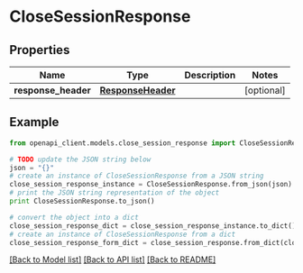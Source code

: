 # CloseSessionResponse


## Properties
Name | Type | Description | Notes
------------ | ------------- | ------------- | -------------
**response_header** | [**ResponseHeader**](ResponseHeader.md) |  | [optional] 

## Example

```python
from openapi_client.models.close_session_response import CloseSessionResponse

# TODO update the JSON string below
json = "{}"
# create an instance of CloseSessionResponse from a JSON string
close_session_response_instance = CloseSessionResponse.from_json(json)
# print the JSON string representation of the object
print CloseSessionResponse.to_json()

# convert the object into a dict
close_session_response_dict = close_session_response_instance.to_dict()
# create an instance of CloseSessionResponse from a dict
close_session_response_form_dict = close_session_response.from_dict(close_session_response_dict)
```
[[Back to Model list]](../README.md#documentation-for-models) [[Back to API list]](../README.md#documentation-for-api-endpoints) [[Back to README]](../README.md)


